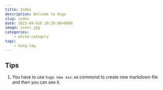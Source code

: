 ```yaml
---
title: Index
description: Welcome to Hugo 
slug: index
date: 2022-09-010 20:20:00+0000
image: cover.jpg
categories:
    - white-category
tags:
    - hong-tag
---
```


## Tips

1. You have to use `hugo new xxx.md` commond to create new markdown file and then you can see it.